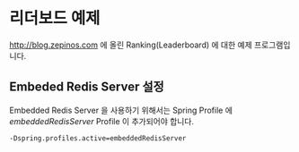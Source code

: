 # 리더보드 예제

http://blog.zepinos.com 에 올린 Ranking(Leaderboard) 에 대한 예제 프로그램입니다.

## Embeded Redis Server 설정

Embedded Redis Server 을 사용하기 위해서는 Spring Profile 에 *embeddedRedisServer* Profile 이 추가되어야 합니다.
~~~
-Dspring.profiles.active=embeddedRedisServer
~~~